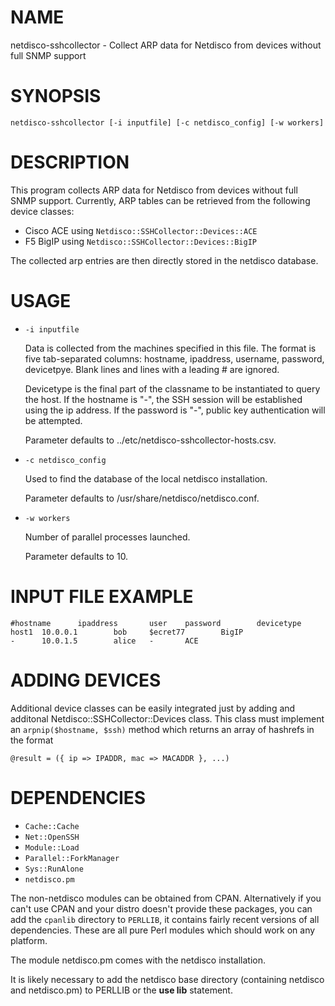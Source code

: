 # NAME

netdisco-sshcollector - Collect ARP data for Netdisco from devices
without full SNMP support

# SYNOPSIS

    netdisco-sshcollector [-i inputfile] [-c netdisco_config] [-w workers]

# DESCRIPTION

This program collects ARP data for Netdisco from devices without
full SNMP support. Currently, ARP tables can be retrieved from the
following device classes:

- Cisco ACE using `Netdisco::SSHCollector::Devices::ACE`
- F5 BigIP using `Netdisco::SSHCollector::Devices::BigIP`

The collected arp entries are then directly stored in the netdisco
database.

# USAGE

- `-i inputfile`

    Data is collected from the machines specified in this file. The
    format is five tab-separated columns: hostname, ipaddress,
    username, password, devicetpye. Blank lines and lines with a
    leading \# are ignored.

    Devicetype is the final part of the classname to be instantiated
    to query the host.
    If the hostname is "-", the SSH session will be established using the
    ip address.
    If the password is "-", public key authentication will be attempted.

    Parameter defaults to ../etc/netdisco-sshcollector-hosts.csv.

- `-c netdisco_config`

    Used to find the database of the local netdisco installation.

    Parameter defaults to /usr/share/netdisco/netdisco.conf.



- `-w workers`

    Number of parallel processes launched. 

    Parameter defaults to 10.

# INPUT FILE EXAMPLE

    #hostname      ipaddress       user    password        devicetype
    host1  10.0.0.1        bob     $ecret77        BigIP
    -      10.0.1.5        alice   -       ACE

# ADDING DEVICES

Additional device classes can be easily integrated just by adding
and additonal Netdisco::SSHCollector::Devices class. This class
must implement an `arpnip($hostname, $ssh)` method which returns
an array of hashrefs in the format

    @result = ({ ip => IPADDR, mac => MACADDR }, ...) 

# DEPENDENCIES

- `Cache::Cache`
- `Net::OpenSSH`
- `Module::Load`
- `Parallel::ForkManager`
- `Sys::RunAlone`
- `netdisco.pm`

The non-netdisco modules can be obtained from CPAN. Alternatively if you
can't use CPAN and your distro doesn't provide these packages, you can
add the `cpanlib` directory to `PERLLIB`, it contains fairly recent
versions of all dependencies. These are all pure Perl modules which
should work on any platform.

The module netdisco.pm comes with the netdisco installation.

It is likely necessary to add the netdisco base directory
(containing netdisco and netdisco.pm) to PERLLIB or the
__use lib__ statement.


